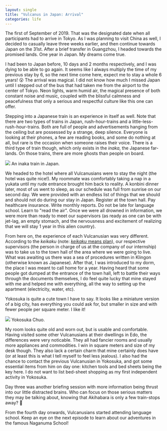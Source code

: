 ```yaml
---
layout: single
title: "Vulcanus in Japan: Arrival"
categories: life
---
```


The first of September of 2019. That was the designated date when all participants had to arrive in Tokyo. As I was planning to visit China as well, I decided to casually leave three weeks earlier, and then continue towards Japan on the 31st. After a brief transfer in Guangzhou, I headed towards the promised lands. One year in Japan. My dreams come true.

I had been to Japan before, 10 days and 2 months respectively, and I was dying to be able to go again. It seems like I always multiply the time of my previous stay by 6, so the next time come here, expect me to stay a whole 6 years! 😮 The arrival was magical. I did not know how much I missed Japan until I stepped out of the bus that had taken me from the airport to the center of Tokyo. Neon lights, warm humid air, the magical presence of both constant noise and music, coupled with the blissful calmness and peacefulness that only a serious and respectful culture like this one can offer.

Stepping into a Japanese train is an experience in itself as well. Note that there are two types of trains in Japan, rush-hour-trains and a little-less-rush-hour-trains. Both are full of people and advertisements hanging from the ceiling but are possessed by a strange, deep silence. Everyone is looking at their phones, a few are reading books, and some do nothing at all, but rare is the occasion when someone raises their voice. There is a third type of train though, which only exists in the _inaka_, the Japanese far-lands. On those trains, there are more ghosts than people on board.

![]({{site.baseurl}}/assets/images/japan-arrival/ghost-train.jpg)
An inaka train in Japan.

We headed to the hotel where all Vulcanusians were to stay the night (the hotel was quite nice!). My roommate was comfortably taking a nap in a yukata until my rude entrance brought him back to reality. A konbini dinner later, most of us went to sleep, as our schedule was full from sunrise on our second day. We were provided with an endless list of things that we should and should not do during our stay in Japan. Register at the town hall. Pay healthcare insurance. Write monthly reports. Do not be late for language school. Learn to "read the air". Once we were all drowned in information, we were more than ready to meet our supervisors (as ready as one can be with jet-lag, an empty stomach, and the nervousness and excitement of realizing that we will stay 1 year in this alien country).

From here on, the experience of each Vulcanusian was very different. According to the _keikaku_ (note: [_keikaku_ means plan](https://knowyourmeme.com/memes/just-according-to-keikaku)), our respective supervisors (the person in charge of us at the company of our internship) was to take us to the town hall of the area where we were going to live. What was awaiting us there was a sea of procedures written in Klingon (otherwise known as Japanese). After that, I was introduced to my dorm, the place I was meant to call home for a year. Having heard that some people got dumped at the entrance of the town hall, left to battle their ways through the documents themselves, I do feel quite lucky that mine stayed with me and helped me with everything, all the way to setting up the apartment (electricity, water, etc).

Yokosuka is quite a cute town I have to say. It looks like a miniature version of a big city, has everything you could ask for, but smaller in size and with fewer people per square meter. I like it!

![]({{site.baseurl}}/assets/images/japan-arrival/yokosuka.jpg)
Yokosuka Chuo.

My room looks quite old and worn out, but is usable and comfortable. Having visited some other Vulcanusians at their dwellings in Edo, the differences were very noticable. They all had fancier rooms and usually more appliances and commodities. I win in square meters and size of my desk though. They also lack a certain charm that mine certainly does have (or at least this is what I tell myself to feel less jealous). I also had the chance to contact the previous Vulcanusian in Yokosuka, and got some essential items from him on day one: kitchen tools and bed sheets being the key here. I do not want to list bed-sheet shopping as my first independent activity in Yokosuka.

Day three was another briefing session with more information being thrust into our little distracted brains. Who can focus on those serious matters they may be talking about, knowing that Akihabara is only a few train-stops away? 🤔

From the fourth day onwards, Vulcanusians started attending language school. Keep an eye on the next episode to learn about our adventures in the famous Naganuma School!
